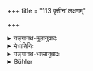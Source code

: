 +++
title = "113 वृत्तीनां लक्षणम्"

+++

<details><summary>गङ्गानथ-मूलानुवादः</summary>

The description of the means of livelihood,—the observances of the initiated Householder,—lawful and forbidden food,—Purification,—the cleansing of things.—(113)
</details>

<details><summary>मेधातिथिः</summary>

(अग्रे व्याख्यातम्।)
</details>

<details><summary>गङ्गानथ-भाष्यानुवादः</summary>

(अग्रे व्याख्यातम्।)
</details>

<details><summary>Bühler</summary>

113	The description of the modes of (gaining) subsistence and the duties of a Snataka, (the rules regarding) lawful and forbidden food, the purification of men and of things,
</details>
